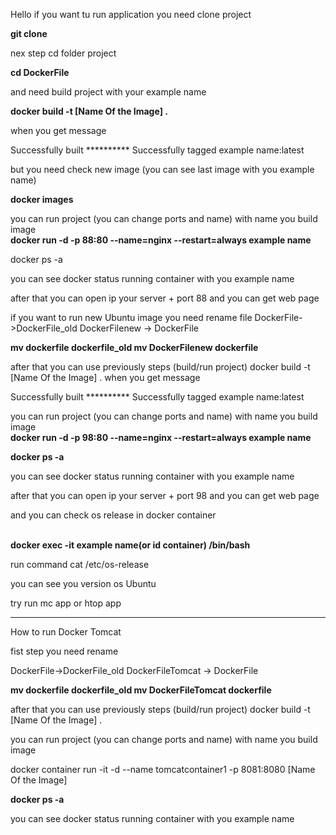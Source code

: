 Hello if you want tu run application you need clone project


<b>git clone </b>

nex step cd folder project


<b>cd DockerFile</b>

and need build project with your example name 


<b>docker build -t [Name Of the Image]  .</b>



when you get message 

Successfully built **********
Successfully tagged example name:latest

but you need check new image (you can see last image with you example name)

<b>docker images</b>

you can run project (you can change ports and name) with name you build image
<br><b>docker run -d -p 88:80  --name=nginx --restart=always  example name</b>

docker ps -a


you can see docker status running container with you example name

after that you can open ip your server + port 88 and you can get web page 

if you want to run new Ubuntu image you need rename file
DockerFile->DockerFile_old
DockerFilenew -> DockerFile
 

<b>
mv dockerfile dockerfile_old
mv DockerFilenew dockerfile

</b>

after that you can use previously steps (build/run project)
docker build -t [Name Of the Image]  .
when you get message

Successfully built **********
Successfully tagged example name:latest


you can run project (you can change ports and name) with name you build image
<br><b>docker run -d -p 98:80  --name=nginx --restart=always  example name</b>

<b>docker ps -a</b>


you can see docker status running container with you example name

after that you can open ip your server + port 98 and you can get web page 

and you can check os release in docker container 

<br><b>docker exec -it example name(or id container) /bin/bash</b>

run command 
cat /etc/os-release

you can see you version os Ubuntu

try run mc app or htop app 
_________________________________________________________________________________


How to run Docker Tomcat

fist step you need rename 


DockerFile->DockerFile_old
DockerFileTomcat -> DockerFile

<b>
mv dockerfile dockerfile_old
mv DockerFileTomcat dockerfile
</b>

after that you can use previously steps (build/run project)
docker build -t [Name Of the Image]  .

you can run project (you can change ports and name) with name you build image

docker container run -it -d --name tomcatcontainer1 -p 8081:8080 [Name Of the Image] 


<b>docker ps -a</b>


you can see docker status running container with you example name